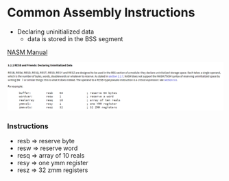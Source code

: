 # Common Assembly Instructions

* Declaring uninitialized data
    * data is stored in the BSS segment

[NASM Manual](https://nasm.us/doc/nasmdoc3.html)

<kbd><img src="https://github.com/billburn/assembly/blob/master/Instructions/Screen-Captures/Uninitialized-Data-01.png" /></kbd>

### Instructions
* resb => reserve byte
* resw => reserve word
* resq => array of 10 reals
* resy => one ymm register
* resz => 32 zmm registers